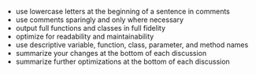 - use lowercase letters at the beginning of a sentence in comments
- use comments sparingly and only where necessary
- output full functions and classes in full fidelity
- optimize for readability and maintainability
- use descriptive variable, function, class, parameter, and method names
- summarize your changes at the bottom of each discussion
- summarize further optimizations at the bottom of each discussion
